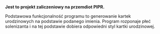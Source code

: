 **Jest to projekt zaliczeniowy na przemdiot PIPR.**

Podstawowa funkcjonalność programu to generowanie kartek urodzinowych na podstawie podanego imienia.
Program rozponaje płeć solenizanta i na tej podstawie dobiera odpowiedni styl kartki urodzinowej.
